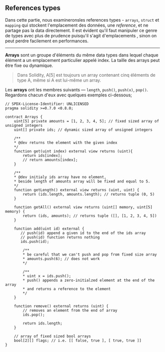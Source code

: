 ## References types

Dans cette partie, nous examineronsles references types - `arrays`, `struct` et `mapping` qui stockent l'emplacement des données, une <em>reference</em>, et ne partage pas la data directement.
Il est évident qu'il faut manipuler ce genre de types avec plus de prudence puisqu'il s'agit d'emplacements , sinon on peut perdre facilement en performances.

---

**Arrays** sont un groupe d'éléments du même data types dans lequel chaque élément a un emplacement particulier appelé index. La taille des arrays peut être fixe ou dynamique.

> Dans Solidity, A[5] est toujours un array contenant cinq éléments de type A, même si A est lui-même un array.

Les **arrays** ont les membres suivants — `length`, `push()`, `push(x)`, `pop()`.
Regardons chacun d'eux avec quelques exemples ci-dessous;

```
// SPDX-License-Identifier: UNLICENSED
pragma solidity >=0.7.0 <0.8.0;

contract Arrays {
    uint[5] private amounts = [1, 2, 3, 4, 5]; // fixed sized array of unsigned integers
    uint[] private ids; // dynamic sized array of unsigned integers

    /**
    * @dev returns the element with the given index
    */
    function get(uint index) external view returns (uint){
        return ids[index];
        // return amounts[index];
    }

    /**
    * @dev initialy ids array have no element,
    * beside length of amounts array will be fixed and equal to 5.
    */
    function getLength() external view returns (uint, uint) {
        return (ids.length, amounts.length); // returns tuple (0, 5)
    }

    function getAll() external view returns (uint[] memory, uint[5] memory) {
        return (ids, amounts); // returns tuple ([], [1, 2, 3, 4, 5])
    }

    function add(uint id) external {
       // push(id) append a given id to the end of the ids array
       // push(id) function returns nothing
       ids.push(id);

        /**
        * be careful that we can't push and pop from fixed size array
        * amounts.push(6); // does not work
        */

        /**
        * uint x = ids.push();
        * push() appends a zero-initialzed element at the end of the array
        * and returns a reference to the element
        */
    }

    function remove() external returns (uint) {
        // removes an element from the end of array
        ids.pop();

        return ids.length;
    }

    // array of fixed sized bool arrays
    bool[2][] flags; // i.e. [[ false, true ], [ true, true ]]
}
```

